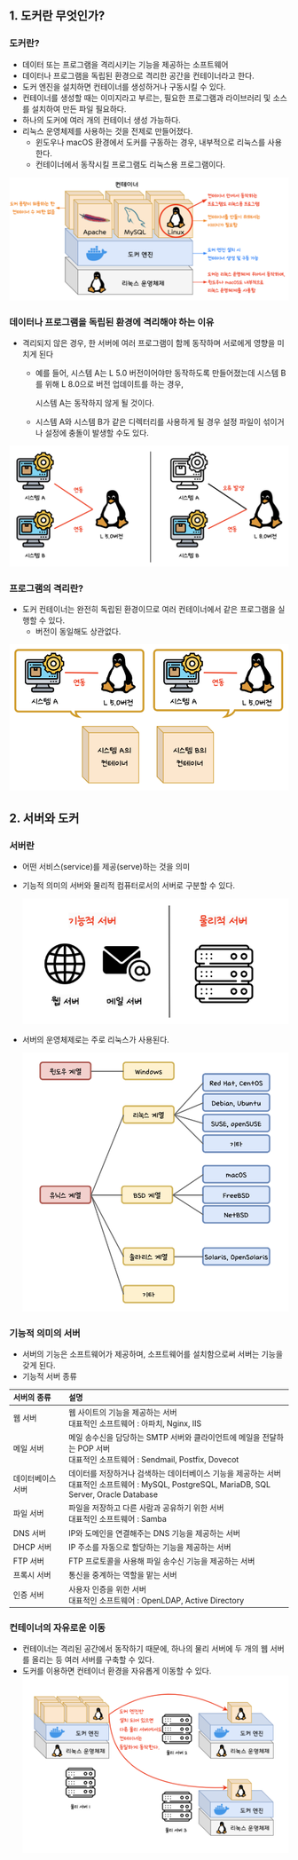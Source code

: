 ## 1. 도커란 무엇인가?

### 도커란?

- 데이터 또는 프로그램을 격리시키는 기능을 제공하는 소프트웨어
- 데이터나 프로그램을 독립된 환경으로 격리한 공간을 컨테이너라고 한다.
- 도커 엔진을 설치하면 컨테이너를 생성하거나 구동시킬 수 있다.
- 컨테이너를 생성할 때는 이미지라고 부르는, 필요한 프로그램과 라이브러리 및 소스를 설치하여 만든 파일 필요하다.
- 하나의 도커에 여러 개의 컨테이너 생성 가능하다.
- 리눅스 운영체제를 사용하는 것을 전제로 만들어졌다.
    - 윈도우나 macOS 환경에서 도커를 구동하는 경우, 내부적으로 리눅스를 사용한다.
    - 컨테이너에서 동작시킬 프로그램도 리눅스용 프로그램이다.

![](../image/docker&k8s/01-01.png)

### 데이터나 프로그램을 독립된 환경에 격리해야 하는 이유

- 격리되지 않은 경우, 한 서버에 여러 프로그램이 함께 동작하며 서로에게 영향을 미치게 된다
    - 예를 들어, 시스템 A는 L 5.0 버전이어야만 동작하도록 만들어졌는데 시스템 B를 위해 L 8.0으로 버전 업데이트를 하는 경우,

      시스템 A는 동작하지 않게 될 것이다.

    - 시스템 A와 시스템 B가 같은 디렉터리를 사용하게 될 경우 설정 파일이 섞이거나 설정에 충돌이 발생할 수도 있다.

![](../image/docker&k8s/01-02.png)

### 프로그램의 격리란?

- 도커 컨테이너는 완전히 독립된 환경이므로 여러 컨테이너에서 같은 프로그램을 실행할 수 있다.
    - 버전이 동일해도 상관없다.

![](../image/docker&k8s/01-03.png)

## 2. 서버와 도커

### 서버란

- 어떤 서비스(service)를 제공(serve)하는 것을 의미
- 기능적 의미의 서버와 물리적 컴퓨터로서의 서버로 구분할 수 있다.

  ![](../image/docker&k8s/01-04.png)

- 서버의 운영체제로는 주로 리눅스가 사용된다.

  ![](../image/docker&k8s/01-05.png)

### 기능적 의미의 서버

- 서버의 기능은 소프트웨어가 제공하며, 소프트웨어를 설치함으로써 서버는 기능을 갖게 된다.
- 기능적 서버 종류

| 서버의 종류    | 설명                                                                                                          |
|:----------|:------------------------------------------------------------------------------------------------------------|
| 웹 서버      | 웹 사이트의 기능을 제공하는 서버<br/>대표적인 소프트웨어 : 아파치, Nginx, IIS                                                         |
| 메일 서버     | 메일 송수신을 담당하는 SMTP 서버와 클라이언트에 메일을 전달하는 POP 서버<br/>대표적인 소프트웨어 : Sendmail, Postfix, Dovecot                    |
| 데이터베이스 서버 | 데이터를 저장하거나 검색하는 데이터베이스 기능을 제공하는 서버<br/>대표적인 소프트웨어 : MySQL, PostgreSQL, MariaDB, SQL Server, Oracle Database |
| 파일 서버     | 파일을 저장하고 다른 사람과 공유하기 위한 서버<br/>대표적인 소프트웨어 : Samba                                                           |
| DNS 서버    | IP와 도메인을 연결해주는 DNS 기능을 제공하는 서버                                                                              |
| DHCP 서버   | IP 주소를 자동으로 할당하는 기능을 제공하는 서버                                                                                |
| FTP 서버    | FTP 프로토콜을 사용해 파일 송수신 기능을 제공하는 서버                                                                            |
| 프록시 서버    | 통신을 중계하는 역할을 맡는 서버                                                                                          |
| 인증 서버     | 사용자 인증을 위한 서버 <br/>대표적인 소프트웨어 : OpenLDAP, Active Directory                                                  |

### 컨테이너의 자유로운 이동

- 컨테이너는 격리된 공간에서 동작하기 때문에, 하나의 물리 서버에 두 개의 웹 서버를 올리는 등 여러 서버를 구축할 수 있다.
- 도커를 이용하면 컨테이너 환경을 자유롭게 이동할 수 있다.
  ![](../image/docker&k8s/01-06.png)
